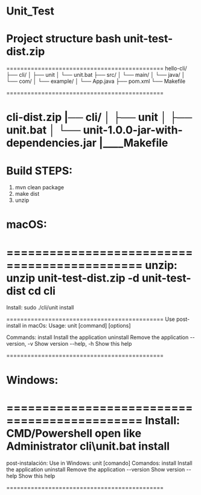 # Unit_Test


# Project structure bash unit-test-dist.zip
=============================================
hello-cli/
├── cli/
│   ├── unit
│   └── unit.bat
├── src/
│   └── main/
│       └── java/
│           └── com/
│               └── example/
│                   └── App.java
├── pom.xml
└── Makefile

=============================================

cli-dist.zip
|── cli/
│   ├── unit
│   ├── unit.bat
│   └── unit-1.0.0-jar-with-dependencies.jar
|____Makefile        
=============================================

# Build STEPS:
1. mvn clean package
2. make dist
3. unzip 


# macOS:
=============================================
unzip:
unzip unit-test-dist.zip -d unit-test-dist
cd cli
=============================================
Install:
sudo ./cli/unit install

=============================================
Use post-install in macOs:
Usage:
  unit [command] [options]

Commands:
  install       Install the application
  uninstall     Remove the application
  --version, -v Show version
  --help, -h    Show this help

=============================================


# Windows:
=============================================
Install:
CMD/Powershell open like Administrator
cli\unit.bat install
=============================================
post-instalación:
Use in Windows:
unit [comando]
Comandos:
install    Install the application
uninstall  Remove the application
--version  Show version
--help     Show this help

=============================================